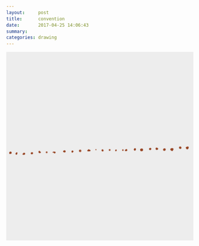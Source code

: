 ```yaml
---
layout:     post
title:      convention
date:       2017-04-25 14:06:43
summary:    
categories: drawing
---
```

![convention](/images/diary/convention.png ".")
